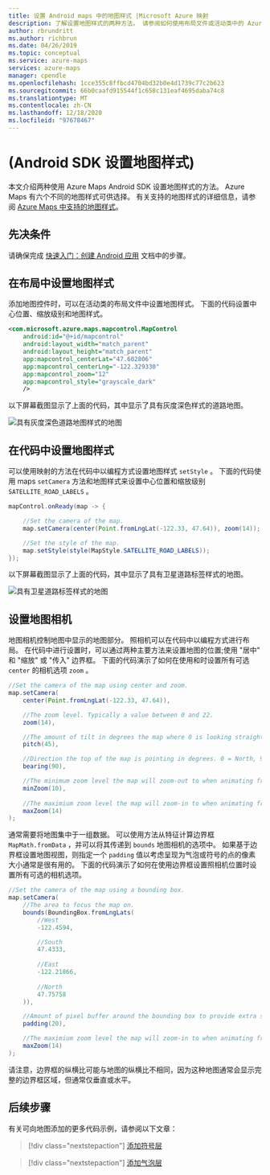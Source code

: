 ```yaml
---
title: 设置 Android maps 中的地图样式 |Microsoft Azure 映射
description: 了解设置地图样式的两种方法。 请参阅如何使用布局文件或活动类中的 Azure Maps Android SDK 来调整样式。
author: rbrundritt
ms.author: richbrun
ms.date: 04/26/2019
ms.topic: conceptual
ms.service: azure-maps
services: azure-maps
manager: cpendle
ms.openlocfilehash: 1cce355c8ffbcd4704bd32b0e4d1739c77c2b623
ms.sourcegitcommit: 66b0caafd915544f1c658c131eaf4695daba74c8
ms.translationtype: MT
ms.contentlocale: zh-CN
ms.lasthandoff: 12/18/2020
ms.locfileid: "97678467"
---
```

# <a name="set-map-style-android-sdk"></a> (Android SDK 设置地图样式) 

本文介绍两种使用 Azure Maps Android SDK 设置地图样式的方法。 Azure Maps 有六个不同的地图样式可供选择。 有关支持的地图样式的详细信息，请参阅 [Azure Maps 中支持的地图样式](supported-map-styles.md)。

## <a name="prerequisites"></a>先决条件

请确保完成 [快速入门：创建 Android 应用](quick-android-map.md) 文档中的步骤。

## <a name="set-map-style-in-the-layout"></a>在布局中设置地图样式

添加地图控件时，可以在活动类的布局文件中设置地图样式。 下面的代码设置中心位置、缩放级别和地图样式。

```XML
<com.microsoft.azure.maps.mapcontrol.MapControl
    android:id="@+id/mapcontrol"
    android:layout_width="match_parent"
    android:layout_height="match_parent"
    app:mapcontrol_centerLat="47.602806"
    app:mapcontrol_centerLng="-122.329330"
    app:mapcontrol_zoom="12"
    app:mapcontrol_style="grayscale_dark"
    />
```

以下屏幕截图显示了上面的代码，其中显示了具有灰度深色样式的道路地图。

![具有灰度深色道路地图样式的地图](media/set-android-map-styles/android-grayscale-dark.png)

## <a name="set-map-style-in-code"></a>在代码中设置地图样式

可以使用映射的方法在代码中以编程方式设置地图样式 `setStyle` 。 下面的代码使用 maps `setCamera` 方法和地图样式来设置中心位置和缩放级别 `SATELLITE_ROAD_LABELS` 。

```java
mapControl.onReady(map -> {

    //Set the camera of the map.
    map.setCamera(center(Point.fromLngLat(-122.33, 47.64)), zoom(14));

    //Set the style of the map.
    map.setStyle(style(MapStyle.SATELLITE_ROAD_LABELS));
});
```

以下屏幕截图显示了上面的代码，其中显示了具有卫星道路标签样式的地图。

![具有卫星道路标签样式的地图](media/set-android-map-styles/android-satellite-road-labels.png)

## <a name="setting-the-map-camera"></a>设置地图相机

地图相机控制地图中显示的地图部分。 照相机可以在代码中以编程方式进行布局。 在代码中进行设置时，可以通过两种主要方法来设置地图的位置;使用 "居中" 和 "缩放" 或 "传入" 边界框。 下面的代码演示了如何在使用和时设置所有可选 `center` 的相机选项 `zoom` 。

```java
//Set the camera of the map using center and zoom.
map.setCamera(
    center(Point.fromLngLat(-122.33, 47.64)), 

    //The zoom level. Typically a value between 0 and 22.
    zoom(14),

    //The amount of tilt in degrees the map where 0 is looking straight down.
    pitch(45),

    //Direction the top of the map is pointing in degrees. 0 = North, 90 = East, 180 = South, 270 = West
    bearing(90),

    //The minimum zoom level the map will zoom-out to when animating from one location to another on the map.
    minZoom(10),
    
    //The maximium zoom level the map will zoom-in to when animating from one location to another on the map.
    maxZoom(14)
);
```

通常需要将地图集中于一组数据。 可以使用方法从特征计算边界框 `MapMath.fromData` ，并可以将其传递到 `bounds` 地图相机的选项中。 如果基于边界框设置地图视图，则指定一个 `padding` 值以考虑呈现为气泡或符号的点的像素大小通常是很有用的。 下面的代码演示了如何在使用边界框设置照相机位置时设置所有可选的相机选项。

```java
//Set the camera of the map using a bounding box.
map.setCamera(
    //The area to focus the map on.
    bounds(BoundingBox.fromLngLats(
        //West
        -122.4594,

        //South
        47.4333,
        
        //East
        -122.21866,
        
        //North
        47.75758
    )),

    //Amount of pixel buffer around the bounding box to provide extra space around the bounding box.
    padding(20),

    //The maximium zoom level the map will zoom-in to when animating from one location to another on the map.
    maxZoom(14)
);
```

请注意，边界框的纵横比可能与地图的纵横比不相同，因为这种地图通常会显示完整的边界框区域，但通常仅垂直或水平。

## <a name="next-steps"></a>后续步骤

有关可向地图添加的更多代码示例，请参阅以下文章：

> [!div class="nextstepaction"]
> [添加符号层](how-to-add-symbol-to-android-map.md)

> [!div class="nextstepaction"]
> [添加气泡层](map-add-bubble-layer-android.md)
